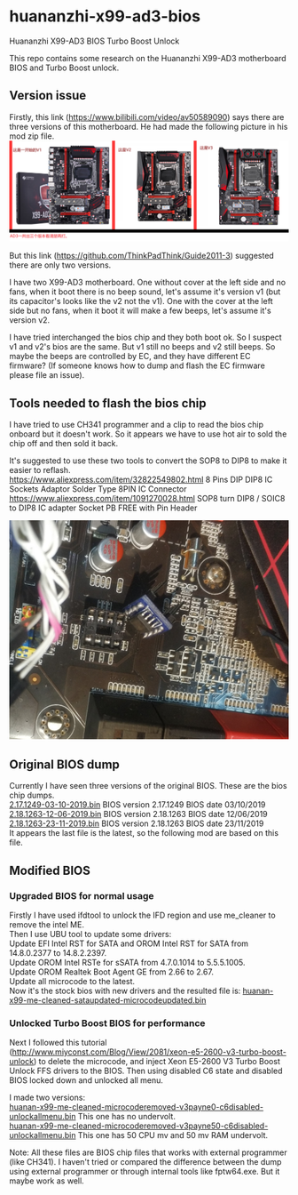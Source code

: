 # huananzhi-x99-ad3-bios
Huananzhi X99-AD3 BIOS Turbo Boost Unlock

This repo contains some research on the Huananzhi X99-AD3 motherboard BIOS and Turbo Boost unlock.

## Version issue
Firstly, this link (https://www.bilibili.com/video/av50589090) says there are three versions of this motherboard. He had made the following picture in his mod zip file. 
![Versions?](huananzhi-x99-ad3-versions-unconfirmed.png)

But this link (https://github.com/ThinkPadThink/Guide2011-3) suggested there are only two versions. 

I have two X99-AD3 motherboard. One without cover at the left side and no fans, when it boot there is no beep sound, let's assume it's version v1 (but its capacitor's looks like the v2 not the v1). One with the cover at the left side but no fans, when it boot it will make a few beeps, let's assume it's version v2. 

I have tried interchanged the bios chip and they both boot ok. So I suspect v1 and v2's bios are the same. But v1 still no beeps and v2 still beeps. So maybe the beeps are controlled by EC, and they have different EC firmware? (If someone knows how to dump and flash the EC firmware please file an issue).

## Tools needed to flash the bios chip

I have tried to use CH341 programmer and a clip to read the bios chip onboard but it doesn't work. So it appears we have to use hot air to sold the chip off and then sold it back.

It's suggested to use these two tools to convert the SOP8 to DIP8 to make it easier to reflash.  
https://www.aliexpress.com/item/32822549802.html 8 Pins DIP DIP8 IC Sockets Adaptor Solder Type 8PIN IC Connector  
https://www.aliexpress.com/item/1091270028.html  SOP8 turn DIP8 / SOIC8 to DIP8 IC adapter Socket PB FREE with Pin Header

![SOP8 to DIP8 converter](sop8-dip8-converter.jpg)

## Original BIOS dump

Currently I have seen three versions of the original BIOS. These are the bios chip dumps.  
[2.17.1249-03-10-2019.bin](2.17.1249-03-10-2019.bin) BIOS version 2.17.1249 BIOS date 03/10/2019  
[2.18.1263-12-06-2019.bin](2.18.1263-12-06-2019.bin) BIOS version 2.18.1263 BIOS date 12/06/2019  
[2.18.1263-23-11-2019.bin](2.18.1263-23-11-2019.bin) BIOS version 2.18.1263 BIOS date 23/11/2019  
It appears the last file is the latest, so the following mod are based on this file. 

## Modified BIOS

### Upgraded BIOS for normal usage
Firstly I have used ifdtool to unlock the IFD region and use me_cleaner to remove the intel ME.  
Then I use UBU tool to update some drivers:  
Update EFI Intel RST for SATA and OROM Intel RST for SATA from 14.8.0.2377 to 14.8.2.2397.  
Update OROM Intel RSTe for sSATA from 4.7.0.1014 to 5.5.5.1005.  
Update OROM Realtek Boot Agent GE from 2.66 to 2.67.  
Update all microcode to the latest.  
Now it's the stock bios with new drivers and the resulted file is: [huanan-x99-me-cleaned-sataupdated-microcodeupdated.bin](huanan-x99-me-cleaned-sataupdated-microcodeupdated.bin)


### Unlocked Turbo Boost BIOS for performance
Next I followed this tutorial  (http://www.miyconst.com/Blog/View/2081/xeon-e5-2600-v3-turbo-boost-unlock) to delete the microcode, and inject Xeon E5-2600 V3 Turbo Boost Unlock FFS drivers to the BIOS. Then using disabled C6 state and disabled BIOS locked down and unlocked all menu.

I made two versions:  
[huanan-x99-me-cleaned-microcoderemoved-v3payne0-c6disabled-unlockallmenu.bin](huanan-x99-me-cleaned-microcoderemoved-v3payne0-c6disabled-unlockallmenu.bin) This one has no undervolt.  
[huanan-x99-me-cleaned-microcoderemoved-v3payne50-c6disabled-unlockallmenu.bin](huanan-x99-me-cleaned-microcoderemoved-v3payne50-c6disabled-unlockallmenu.bin) This one has 50 CPU mv and 50 mv RAM undervolt.  

Note: All these files are BIOS chip files that works with external programmer (like CH341). I haven't tried or compared the difference between the dump using external programmer or through internal tools like fptw64.exe. But it maybe work as well.